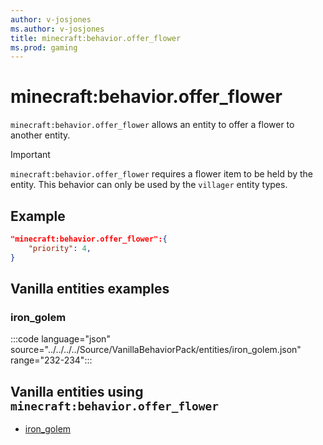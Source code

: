 ```yaml
---
author: v-josjones
ms.author: v-josjones
title: minecraft:behavior.offer_flower
ms.prod: gaming
---
```


# minecraft:behavior.offer_flower

`minecraft:behavior.offer_flower` allows an entity to offer a flower to another entity.

>[!IMPORTANT]
> `minecraft:behavior.offer_flower` requires a flower item to be held by the entity.
> This behavior can only be used by the `villager` entity types.

## Example

```json
"minecraft:behavior.offer_flower":{
    "priority": 4,
}
```

## Vanilla entities examples

### iron_golem

:::code language="json" source="../../../../Source/VanillaBehaviorPack/entities/iron_golem.json" range="232-234":::

## Vanilla entities using `minecraft:behavior.offer_flower`

- [iron_golem](../../../../Source/VanillaBehaviorPack_Snippets/entities/iron_golem.md)
